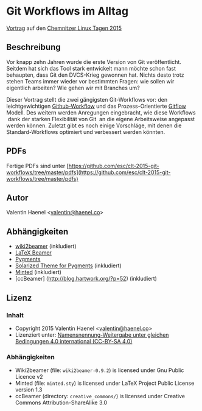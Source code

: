 # Git Workflows im Alltag

[Vortrag](https://chemnitzer.linux-tage.de/2015/de/programm/beitrag/306) auf
den [Chemnitzer Linux Tagen 2015](https://chemnitzer.linux-tage.de/2015/en)

## Beschreibung

Vor knapp zehn Jahren wurde die erste Version von Git veröffentlicht. Seitdem
hat sich das Tool stark entwickelt mann möchte schon fast behaupten, dass Git
den DVCS-Krieg gewonnen hat. Nichts desto trotz stehen Teams immer wieder vor
bestimmten Fragen: wie sollen wir eigentlich arbeiten? Wie gehen wir mit
Branches um?

Dieser Vortrag stellt die zwei gängigsten Git-Workflows vor: den
leichtgewichtigen
[Github-Workflow](https://guides.github.com/introduction/flow/index.html) und
das Prozess-Orientierte [Gitflow](https://github.com/nvie/gitflow) Modell. Des
weitern werden Anregungen eingebracht, wie diese Workflows ­ dank der starken
Flexibilität von Git ­ an die eigene Arbeitsweise angepasst werden können.
Zuletzt gibt es noch einige Vorschläge, mit denen die Standard-Workflows
optimiert und verbessert werden könnten.

## PDFs

Fertige PDFs sind unter
[https://github.com/esc/clt-2015-git-workflows/tree/master/pdfs](https://github.com/esc/clt-2015-git-workflows/tree/master/pdfs)

## Autor

Valentin Haenel <<valentin@haenel.co>>

## Abhängigkeiten

* [wiki2beamer](http://wiki2beamer.sourceforge.net/) (inkludiert)
* [LaTeX Beamer](https://bitbucket.org/rivanvx/beamer/wiki/Home)
* [Pygments](http://pygments.org/)
* [Solarized Theme for Pygments](https://bitbucket.org/john2x/solarized-pygment/src/b9455fbdc902/solarized.py) (inkludiert)
* [Minted](http://code.google.com/p/minted/) (inkludiert)
* [ccBeamer] (http://blog.hartwork.org/?p=52) (inkludiert)

## Lizenz

### Inhalt

* Copyright 2015 Valentin Haenel <<valentin@haenel.co>>
* Lizenziert unter: [Namensnennung-Weitergabe unter gleichen Bedingungen 4.0 international (CC-BY-SA 4.0) ](http://creativecommons.org/licenses/by-sa/4.0/legalcode)

### Abhängigkeiten

* Wiki2beamer (file: `wiki2beamer-0.9.2`) is licensed under Gnu Public Licence v2
* Minted (file: `minted.sty`) is licensed under LaTeX Project Public License  version 1.3
* ccBeamer (directory: `creative_commons/`) is licensed under Creative Commons Attribution-ShareAlike 3.0
